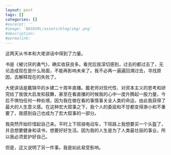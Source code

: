 ```yaml
---
layout: post
tags: []
categories: []
#excerpt: ''
#image: 'BASEURL/assets/blog/img/.png'
#description:
#permalink:
---
```


这两天从书本和大佬讲话中得到了力量。

书是《被讨厌的勇气》，确实收获良多。看完后我深切感到，过去的都过去了，无论造成现在是什么局面，不能再影响未来了。我不必再一遍遍回溯过去，寻找原因，去解释现在的失败了。

大佬讲话是戴锦华的乡建二十周年直播。戴老师对现代性、对资本主义的思考和研究给了我很大启发和鼓舞，甚至在看直播的时候我的心中一度升腾起一股力量，今后不惧怕任何一种处境，因为我在做在看的事情事关全人类的命运，由此我获得了最大的人生意义感。在这种宏大叙事之下，我个人的委屈和不甘都变得渺小和不重要了，我感到自己也成为了宏大叙事的一部分。

我突然开始珍惜起自己来。平时上下班骑电动车，下班路上我想要买一个头盔了，并且想要健身和读书，想要好好生活。因为我的人生是为了人类最壮丽的事业，所以我必须爱护好自己。

但是，这又说明了另一件事。我是如此易受影响。
